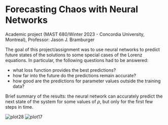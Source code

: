 # Forecasting Chaos with Neural Networks
Academic project (MAST 680/Winter 2023 - Concordia University, Montreal), Professor: Jason J. Bramburger

The goal of this project/assignment was to use neural networks to predict future states of the solutions to some special cases of the Lorenz equations. In particular, the following questions had to be answered:
- what loss function provides the best predictions?
- how far into the future do the predictions remain accurate?
- how good are the predictions for parameter values outside the training data?

Brief summary of the results: the neural network can accurately predict the next state of the system for some values of $\rho$, but only for the first few steps in time.

![plot28](https://github.com/k-yoan/forecasting_lorenz_mast680/assets/69819704/9b1d1580-f44a-481e-b4c0-0a5a01087cfb)
![plot17](https://github.com/k-yoan/forecasting_lorenz_mast680/assets/69819704/f5d5ab1c-d17b-4de5-b935-daae623c2979)
